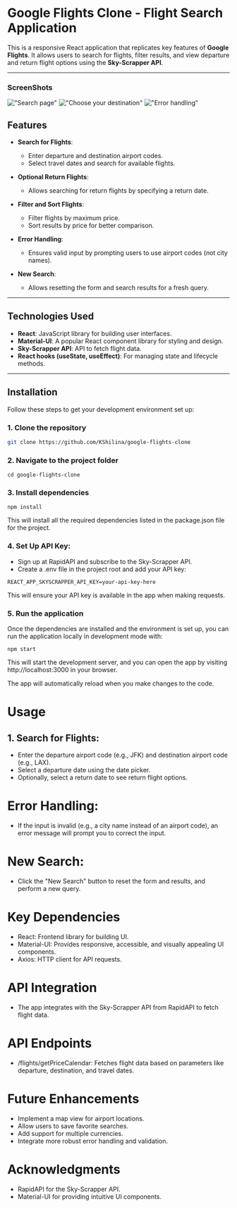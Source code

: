 
# Google Flights Clone - Flight Search Application

This is a responsive React application that replicates key features of **Google Flights**. It allows users to search for flights, filter results, and view departure and return flight options using the **Sky-Scrapper API**.

---
### ScreenShots
!["Search page"](public/docs/search.jpg)
!["Choose your destination"](public/docs/departure:return.jpg)
!["Error handling"](public/docs/handleerror.jpg)

## Features

- **Search for Flights**: 
  - Enter departure and destination airport codes.
  - Select travel dates and search for available flights.
  
- **Optional Return Flights**: 
  - Allows searching for return flights by specifying a return date.
  
- **Filter and Sort Flights**: 
  - Filter flights by maximum price.
  - Sort results by price for better comparison.
  
- **Error Handling**: 
  - Ensures valid input by prompting users to use airport codes (not city names).
  
- **New Search**: 
  - Allows resetting the form and search results for a fresh query.

---

## Technologies Used

- **React**: JavaScript library for building user interfaces.
- **Material-UI**: A popular React component library for styling and design.
- **Sky-Scrapper API**: API to fetch flight data.
- **React hooks (useState, useEffect)**: For managing state and lifecycle methods.
  
---

## Installation

Follow these steps to get your development environment set up:

### 1. Clone the repository

```bash
git clone https://github.com/KShilina/google-flights-clone

```
### 2. Navigate to the project folder
```
cd google-flights-clone

```
### 3. Install dependencies
```
npm install
```
This will install all the required dependencies listed in the package.json file for the project.

### 4. Set Up API Key:
* Sign up at RapidAPI and subscribe to the Sky-Scrapper API.
* Create a .env file in the project root and add your API key:

```
REACT_APP_SKYSCRAPPER_API_KEY=your-api-key-here
```
This will ensure your API key is available in the app when making requests.

### 5. Run the application
Once the dependencies are installed and the environment is set up, you can run the application locally in development mode with:

```
npm start
```
This will start the development server, and you can open the app by visiting http://localhost:3000 in your browser.

The app will automatically reload when you make changes to the code.


# Usage
## 1. Search for Flights:

* Enter the departure airport code (e.g., JFK) and destination airport code (e.g., LAX).
* Select a departure date using the date picker.
* Optionally, select a return date to see return flight options.

# Error Handling:

* If the input is invalid (e.g., a city name instead of an airport code), an error message will prompt you to correct the input.
# New Search:

* Click the "New Search" button to reset the form and results, and perform a new query.



# Key Dependencies
* React: Frontend library for building UI.
* Material-UI: Provides responsive, accessible, and visually appealing UI components.
* Axios: HTTP client for API requests.


# API Integration
* The app integrates with the Sky-Scrapper API from RapidAPI to fetch flight data.

# API Endpoints
* /flights/getPriceCalendar: Fetches flight data based on parameters like departure, destination, and travel dates.


# Future Enhancements
* Implement a map view for airport locations.
* Allow users to save favorite searches.
* Add support for multiple currencies.
* Integrate more robust error handling and validation.

# Acknowledgments
* RapidAPI for the Sky-Scrapper API.
* Material-UI for providing intuitive UI components.


